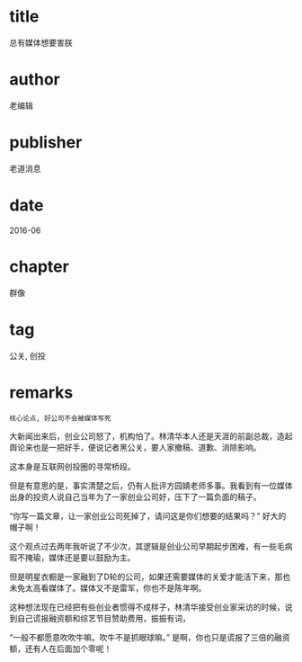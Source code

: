 # title
总有媒体想要害朕

# author
老编辑

# publisher
老道消息

# date
2016-06

# chapter
群像

# tag
公关, 创投

# remarks
`核心论点, 好公司不会被媒体写死`

大新闻出来后，创业公司怒了，机构怕了。林清华本人还是天涯的前副总裁，造起舆论来也是一把好手，便说记者黑公关，要人家撤稿、道歉、消除影响。

这本身是互联网创投圈的寻常桥段。

但是有意思的是，事实清楚之后，仍有人批评方园婧老师多事。我看到有一位媒体出身的投资人说自己当年为了一家创业公司好，压下了一篇负面的稿子。

“你写一篇文章，让一家创业公司死掉了，请问这是你们想要的结果吗？”
好大的帽子啊！

这个观点过去两年我听说了不少次，其逻辑是创业公司早期起步困难，有一些毛病瑕不掩瑜，媒体还是要以鼓励为主。

但是明星衣橱是一家融到了D轮的公司，如果还需要媒体的关爱才能活下来，那也未免太高看媒体了。媒体又不是雷军，你也不是陈年啊。

这种想法现在已经把有些创业者惯得不成样子，林清华接受创业家采访的时候，说到自己谎报融资额和综艺节目赞助费用，振振有词，

“一般不都愿意吹吹牛嘛。吹牛不是抓眼球嘛。”
是啊，你也只是谎报了三倍的融资额，还有人在后面加个零呢！

